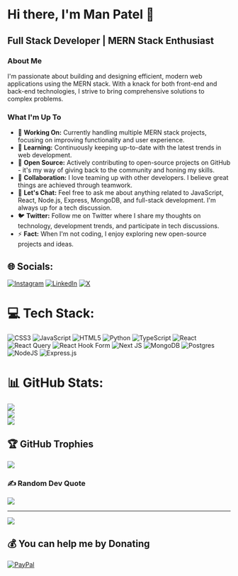 # Hi there, I'm Man Patel 👋

## Full Stack Developer | MERN Stack Enthusiast

### About Me
I'm passionate about building and designing efficient, modern web applications using the MERN stack. With a knack for both front-end and back-end technologies, I strive to bring comprehensive solutions to complex problems.

### What I'm Up To
- 🔭 **Working On:** Currently handling multiple MERN stack projects, focusing on improving functionality and user experience.
- 🌱 **Learning:** Continuously keeping up-to-date with the latest trends in web development.
- 👯 **Open Source:** Actively contributing to open-source projects on GitHub - it's my way of giving back to the community and honing my skills.
- 🤝 **Collaboration:** I love teaming up with other developers. I believe great things are achieved through teamwork.
- 💬 **Let's Chat:** Feel free to ask me about anything related to JavaScript, React, Node.js, Express, MongoDB, and full-stack development. I'm always up for a tech discussion.
- 🐦 **Twitter:** Follow me on Twitter where I share my thoughts on technology, development trends, and participate in tech discussions.
- ⚡ **Fact:** When I'm not coding, I enjoy exploring new open-source projects and ideas.


## 🌐 Socials:
[![Instagram](https://img.shields.io/badge/Instagram-%23E4405F.svg?logo=Instagram&logoColor=white)](https://instagram.com/imanpatelb) [![LinkedIn](https://img.shields.io/badge/LinkedIn-%230077B5.svg?logo=linkedin&logoColor=white)](https://linkedin.com/in/https://www.linkedin.com/in/man-patel-69b859220/) [![X](https://img.shields.io/badge/X-black.svg?logo=X&logoColor=white)](https://x.com/imanpatelb) 

# 💻 Tech Stack:
![CSS3](https://img.shields.io/badge/css3-%231572B6.svg?style=for-the-badge&logo=css3&logoColor=white) ![JavaScript](https://img.shields.io/badge/javascript-%23323330.svg?style=for-the-badge&logo=javascript&logoColor=%23F7DF1E) ![HTML5](https://img.shields.io/badge/html5-%23E34F26.svg?style=for-the-badge&logo=html5&logoColor=white) ![Python](https://img.shields.io/badge/python-3670A0?style=for-the-badge&logo=python&logoColor=ffdd54) ![TypeScript](https://img.shields.io/badge/typescript-%23007ACC.svg?style=for-the-badge&logo=typescript&logoColor=white) ![React](https://img.shields.io/badge/react-%2320232a.svg?style=for-the-badge&logo=react&logoColor=%2361DAFB) ![React Query](https://img.shields.io/badge/-React%20Query-FF4154?style=for-the-badge&logo=react%20query&logoColor=white) ![React Hook Form](https://img.shields.io/badge/React%20Hook%20Form-%23EC5990.svg?style=for-the-badge&logo=reacthookform&logoColor=white) ![Next JS](https://img.shields.io/badge/Next-black?style=for-the-badge&logo=next.js&logoColor=white) ![MongoDB](https://img.shields.io/badge/MongoDB-%234ea94b.svg?style=for-the-badge&logo=mongodb&logoColor=white) ![Postgres](https://img.shields.io/badge/postgres-%23316192.svg?style=for-the-badge&logo=postgresql&logoColor=white) ![NodeJS](https://img.shields.io/badge/node.js-6DA55F?style=for-the-badge&logo=node.js&logoColor=white) ![Express.js](https://img.shields.io/badge/express.js-%23404d59.svg?style=for-the-badge&logo=express&logoColor=%2361DAFB)
# 📊 GitHub Stats:
![](https://github-readme-stats.vercel.app/api?username=imanpatelb&theme=dark&hide_border=false&include_all_commits=false&count_private=false)<br/>
![](https://github-readme-streak-stats.herokuapp.com/?user=imanpatelb&theme=dark&hide_border=false)<br/>
![](https://github-readme-stats.vercel.app/api/top-langs/?username=imanpatelb&theme=dark&hide_border=false&include_all_commits=false&count_private=false&layout=compact)

## 🏆 GitHub Trophies
![](https://github-profile-trophy.vercel.app/?username=imanpatelb&theme=radical&no-frame=false&no-bg=true&margin-w=4)

### ✍️ Random Dev Quote
![](https://quotes-github-readme.vercel.app/api?type=vetical&theme=radical)

---
[![](https://visitcount.itsvg.in/api?id=imanpatelb&icon=9&color=1)](https://visitcount.itsvg.in)

  ## 💰 You can help me by Donating
  [![PayPal]([https://img.shields.io/badge/PayPal-00457C?style=for-the-badge&logo=paypal&logoColor=white)](https://paypal.me/https://www.paypal.com/donate/?business=X4A4EB6SA7G8N&no_recurring=0&currency_code=CAD](https://www.paypal.com/donate/?business=X4A4EB6SA7G8N&no_recurring=0&currency_code=CAD)https://www.paypal.com/donate/?business=X4A4EB6SA7G8N&no_recurring=0&currency_code=CAD) 

  
<!-- Proudly created with GPRM ( https://gprm.itsvg.in ) -->

